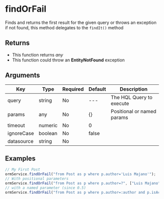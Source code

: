 # findOrFail

Finds and returns the first result for the given query or throws an exception if not found, this method delegates to the `findIt()` method

## Returns

* This function returns _any_
* This function could throw an **EntityNotFound** exception

## Arguments

| Key        | Type    | Required | Default | Description                |
| ---------- | ------- | -------- | ------- | -------------------------- |
| query      | string  | No       | ---     | The HQL Query to execute   |
| params     | any     | No       | {}      | Positional or named params |
| timeout    | numeric | No       | 0       |                            |
| ignoreCase | boolean | No       | false   |                            |
| datasource | string  | No       |         |                            |

## Examples

```javascript
// My First Post
ormService.findOrFail("from Post as p where p.author='Luis Majano'");
// With positional parameters
ormService.findOrFail("from Post as p where p.author=?", ["Luis Majano"]);
// with a named parameter (since 0.5)
ormService.findOrFail("from Post as p where p.author=:author and p.isActive=:active", { author="Luis Majano",active=true} );
```
